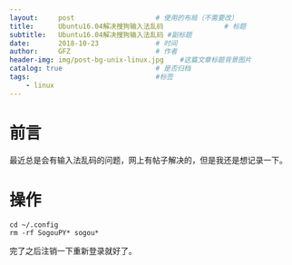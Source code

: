 ```yaml
---
layout:     post                    # 使用的布局（不需要改）
title:      Ubuntu16.04解决搜狗输入法乱码               # 标题 
subtitle:   Ubuntu16.04解决搜狗输入法乱码 #副标题
date:       2018-10-23              # 时间
author:     GFZ                     # 作者
header-img: img/post-bg-unix-linux.jpg    #这篇文章标题背景图片
catalog: true                       # 是否归档
tags:                               #标签
    - linux
---
```

# 前言
最近总是会有输入法乱码的问题，网上有帖子解决的，但是我还是想记录一下。
# 操作
```
cd ~/.config
rm -rf SogouPY* sogou*
```
完了之后注销一下重新登录就好了。
